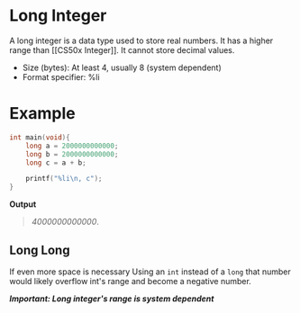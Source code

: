 # Long Integer
A long integer is a data type used to store real numbers. It has a higher range than [[CS50x Integer]]. It cannot store decimal values.

- Size (bytes): At least 4, usually 8 (system dependent) 
- Format specifier: %li

# Example
```C
int main(void){
    long a = 2000000000000;
    long b = 2000000000000;
    long c = a + b;

    printf("%li\n, c");
}
```
**Output**
> *4000000000000*.

## Long Long
If even more space is necessary
Using an `int` instead of a `long` that number would likely overflow int's range and become a negative number.

***Important: Long integer's range is system dependent***


